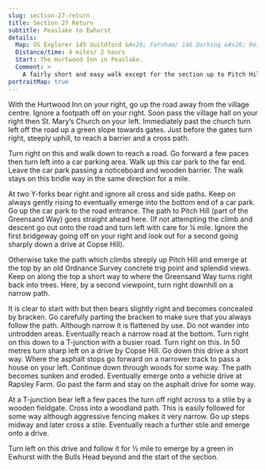 ```yaml
---
slug: section-27-return
title: Section 27 Return
subtitle: Peaslake to Ewhurst
details:
  Map: OS Explorer 145 Guildford &#x26; Farnham/ 146 Dorking &#x26; Reigate
  Distance/time: 4 miles/ 2 hours
  Start: The Hurtwood Inn in Peaslake.
  Comment: >
    A fairly short and easy walk except for the section up to Pitch Hill which is a steep climb followed by a very steep descent on a feint path. This should not be attempted in wet or misty weather or when visibility is poor. It is not suitable for young children, anyone with restricted mobility or the faint-hearted ! An alternative along the road is provided. For those making the climb the views are tremendous.
portraitMap: true
---
```

With the Hurtwood Inn on your right, go up the road away from the village centre. Ignore a footpath off on your right. Soon pass the village hall on your right then St. Mary’s Church on your left. Immediately past the church turn left off the road up a green slope towards gates. Just before the gates turn right, steeply uphill, to reach a barrier and a cross path.

Turn right on this and walk down to reach a road. Go forward a few paces then turn left into a car parking area. Walk up this car park to the far end. Leave the car park passing a noticeboard and wooden barrier. The walk stays on this bridle way in the same direction for a mile.

At two Y-forks bear right and ignore all cross and side paths. Keep on always gently rising to eventually emerge into the bottom end of a car park. Go up the car park to the road entrance. The path to Pitch Hill (part of the Greensand Way) goes straight ahead here. (If not attempting the climb and descent go out onto the road and turn left with care for ¼ mile. Ignore the first bridgeway going off on your right and look out for a second going sharply down a drive at Copse Hill).

Otherwise take the path which climbs steeply up Pitch Hill and emerge at the top by an old Ordnance Survey concrete trig point and splendid views. Keep on along the top a short way to where the Greensand Way turns right back into trees. Here, by a second viewpoint, turn right downhill on a narrow path.

It is clear to start with but then bears slightly right and becomes concealed by bracken. Go carefully parting the bracken to make sure that you always follow the path. Although narrow it is flattened by use. Do not wander into untrodden areas. Eventually reach a narrow road at the bottom. Turn right on this down to a T-junction with a busier road. Turn right on this. In 50 metres turn sharp left on a drive by Copse Hill. Go down this drive a short way. Where the asphalt stops go forward on a narrower track to pass a house on your left. Continue down through woods for some way. The path becomes sunken and eroded. Eventually emerge onto a vehicle drive at Rapsley Farm. Go past the farm and stay on the asphalt drive for some way.

At a T-junction bear left a few paces the turn off right across to a stile by a wooden fieldgate. Cross into a woodland path. This is easily followed for some way although aggressive fencing makes it very narrow. Go up steps midway and later cross a stile. Eventually reach a further stile and emerge onto a drive.

Turn left on this drive and follow it for ½ mile to emerge by a green in Ewhurst with the Bulls Head beyond and the start of the section.

